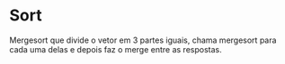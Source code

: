 # Sort
Mergesort que divide o vetor em 3 partes iguais, chama mergesort para cada uma delas e depois faz o merge entre as respostas.
